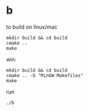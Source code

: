 # b
to build on linux/mac
```
mkdir build && cd build
cmake ..
make
```
win:
```
mkdir build && cd build
cmake .. -G "MinGW Makefiles"
make
```
run
```
./b
```
